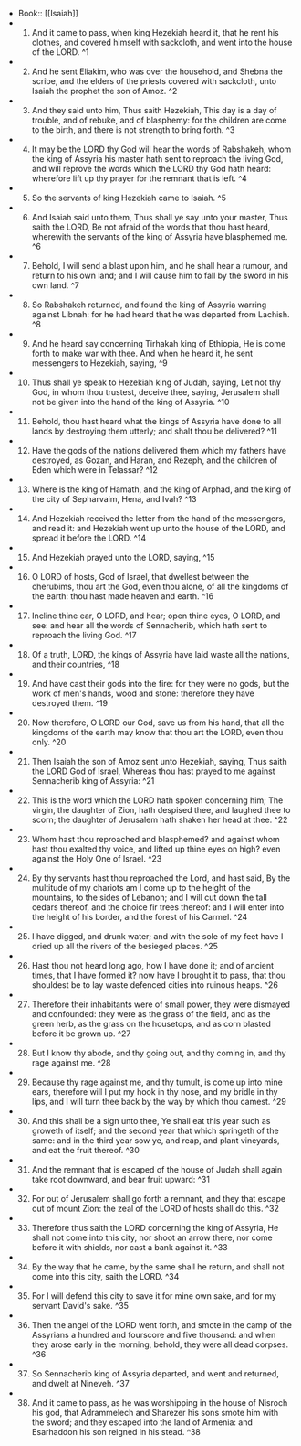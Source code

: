- Book:: [[Isaiah]]
- 1. And it came to pass, when king Hezekiah heard it, that he rent his clothes, and covered himself with sackcloth, and went into the house of the LORD. ^1
- 2. And he sent Eliakim, who was over the household, and Shebna the scribe, and the elders of the priests covered with sackcloth, unto Isaiah the prophet the son of Amoz. ^2
- 3. And they said unto him, Thus saith Hezekiah, This day is a day of trouble, and of rebuke, and of blasphemy: for the children are come to the birth, and there is not strength to bring forth. ^3
- 4. It may be the LORD thy God will hear the words of Rabshakeh, whom the king of Assyria his master hath sent to reproach the living God, and will reprove the words which the LORD thy God hath heard: wherefore lift up thy prayer for the remnant that is left. ^4
- 5. So the servants of king Hezekiah came to Isaiah. ^5
- 6. And Isaiah said unto them, Thus shall ye say unto your master, Thus saith the LORD, Be not afraid of the words that thou hast heard, wherewith the servants of the king of Assyria have blasphemed me. ^6
- 7. Behold, I will send a blast upon him, and he shall hear a rumour, and return to his own land; and I will cause him to fall by the sword in his own land. ^7
- 8. So Rabshakeh returned, and found the king of Assyria warring against Libnah: for he had heard that he was departed from Lachish. ^8
- 9. And he heard say concerning Tirhakah king of Ethiopia, He is come forth to make war with thee. And when he heard it, he sent messengers to Hezekiah, saying, ^9
- 10. Thus shall ye speak to Hezekiah king of Judah, saying, Let not thy God, in whom thou trustest, deceive thee, saying, Jerusalem shall not be given into the hand of the king of Assyria. ^10
- 11. Behold, thou hast heard what the kings of Assyria have done to all lands by destroying them utterly; and shalt thou be delivered? ^11
- 12. Have the gods of the nations delivered them which my fathers have destroyed, as Gozan, and Haran, and Rezeph, and the children of Eden which were in Telassar? ^12
- 13. Where is the king of Hamath, and the king of Arphad, and the king of the city of Sepharvaim, Hena, and Ivah? ^13
- 14. And Hezekiah received the letter from the hand of the messengers, and read it: and Hezekiah went up unto the house of the LORD, and spread it before the LORD. ^14
- 15. And Hezekiah prayed unto the LORD, saying, ^15
- 16. O LORD of hosts, God of Israel, that dwellest between the cherubims, thou art the God, even thou alone, of all the kingdoms of the earth: thou hast made heaven and earth. ^16
- 17. Incline thine ear, O LORD, and hear; open thine eyes, O LORD, and see: and hear all the words of Sennacherib, which hath sent to reproach the living God. ^17
- 18. Of a truth, LORD, the kings of Assyria have laid waste all the nations, and their countries, ^18
- 19. And have cast their gods into the fire: for they were no gods, but the work of men's hands, wood and stone: therefore they have destroyed them. ^19
- 20. Now therefore, O LORD our God, save us from his hand, that all the kingdoms of the earth may know that thou art the LORD, even thou only. ^20
- 21. Then Isaiah the son of Amoz sent unto Hezekiah, saying, Thus saith the LORD God of Israel, Whereas thou hast prayed to me against Sennacherib king of Assyria: ^21
- 22. This is the word which the LORD hath spoken concerning him; The virgin, the daughter of Zion, hath despised thee, and laughed thee to scorn; the daughter of Jerusalem hath shaken her head at thee. ^22
- 23. Whom hast thou reproached and blasphemed? and against whom hast thou exalted thy voice, and lifted up thine eyes on high? even against the Holy One of Israel. ^23
- 24. By thy servants hast thou reproached the Lord, and hast said, By the multitude of my chariots am I come up to the height of the mountains, to the sides of Lebanon; and I will cut down the tall cedars thereof, and the choice fir trees thereof: and I will enter into the height of his border, and the forest of his Carmel. ^24
- 25. I have digged, and drunk water; and with the sole of my feet have I dried up all the rivers of the besieged places. ^25
- 26. Hast thou not heard long ago, how I have done it; and of ancient times, that I have formed it? now have I brought it to pass, that thou shouldest be to lay waste defenced cities into ruinous heaps. ^26
- 27. Therefore their inhabitants were of small power, they were dismayed and confounded: they were as the grass of the field, and as the green herb, as the grass on the housetops, and as corn blasted before it be grown up. ^27
- 28. But I know thy abode, and thy going out, and thy coming in, and thy rage against me. ^28
- 29. Because thy rage against me, and thy tumult, is come up into mine ears, therefore will I put my hook in thy nose, and my bridle in thy lips, and I will turn thee back by the way by which thou camest. ^29
- 30. And this shall be a sign unto thee, Ye shall eat this year such as groweth of itself; and the second year that which springeth of the same: and in the third year sow ye, and reap, and plant vineyards, and eat the fruit thereof. ^30
- 31. And the remnant that is escaped of the house of Judah shall again take root downward, and bear fruit upward: ^31
- 32. For out of Jerusalem shall go forth a remnant, and they that escape out of mount Zion: the zeal of the LORD of hosts shall do this. ^32
- 33. Therefore thus saith the LORD concerning the king of Assyria, He shall not come into this city, nor shoot an arrow there, nor come before it with shields, nor cast a bank against it. ^33
- 34. By the way that he came, by the same shall he return, and shall not come into this city, saith the LORD. ^34
- 35. For I will defend this city to save it for mine own sake, and for my servant David's sake. ^35
- 36. Then the angel of the LORD went forth, and smote in the camp of the Assyrians a hundred and fourscore and five thousand: and when they arose early in the morning, behold, they were all dead corpses. ^36
- 37. So Sennacherib king of Assyria departed, and went and returned, and dwelt at Nineveh. ^37
- 38. And it came to pass, as he was worshipping in the house of Nisroch his god, that Adrammelech and Sharezer his sons smote him with the sword; and they escaped into the land of Armenia: and Esarhaddon his son reigned in his stead. ^38

